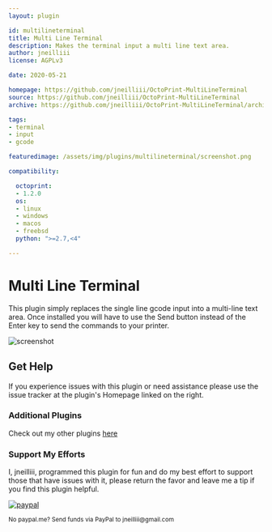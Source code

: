 ```yaml
---
layout: plugin

id: multilineterminal
title: Multi Line Terminal
description: Makes the terminal input a multi line text area.
author: jneilliii
license: AGPLv3

date: 2020-05-21

homepage: https://github.com/jneilliii/OctoPrint-MultiLineTerminal
source: https://github.com/jneilliii/OctoPrint-MultiLineTerminal
archive: https://github.com/jneilliii/OctoPrint-MultiLineTerminal/archive/master.zip

tags:
- terminal
- input
- gcode

featuredimage: /assets/img/plugins/multilineterminal/screenshot.png

compatibility:

  octoprint:
  - 1.2.0
  os:
  - linux
  - windows
  - macos
  - freebsd
  python: ">=2.7,<4"

---
```


# Multi Line Terminal

This plugin simply replaces the single line gcode input into a multi-line text area. Once installed you will have to use the Send button instead of the Enter key to send the commands to your printer.

![screenshot](/assets/img/plugins/multilineterminal/screenshot.png)

## Get Help

If you experience issues with this plugin or need assistance please use the issue tracker at the plugin's Homepage linked on the right.

### Additional Plugins

Check out my other plugins [here](https://plugins.octoprint.org/by_author/#jneilliii)

### Support My Efforts
I, jneilliii, programmed this plugin for fun and do my best effort to support those that have issues with it, please return the favor and leave me a tip if you find this plugin helpful.

[![paypal](/assets/img/plugins/multilineterminal/paypal-with-text.png)](https://paypal.me/jneilliii)

<small>No paypal.me? Send funds via PayPal to jneilliii&#64;gmail&#46;com</small>
